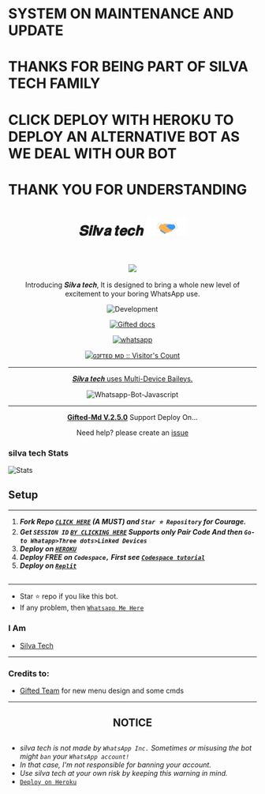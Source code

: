 # SYSTEM ON MAINTENANCE AND UPDATE 

# THANKS FOR BEING PART OF SILVA TECH FAMILY 

# CLICK DEPLOY WITH HEROKU TO DEPLOY AN ALTERNATIVE BOT AS WE DEAL WITH OUR BOT

# THANK YOU FOR UNDERSTANDING



<h1 align="center"> 𝑺𝒊𝒍𝒗𝒂 𝒕𝒆𝒄𝒉
<img src="https://github.com/0xAbdulKhalid/0xAbdulKhalid/raw/main/assets/mdImages/handshake.gif" width ="80"></h1> 
 <br>


<p align="center">
  <a href="https://github.com/DenverCoder1/readme-typing-svg">
    <img src="https://readme-typing-svg.herokuapp.com?font=Time+New+Roman&color=cyan&size=25&center=true&vCenter=true&width=600&height=100&lines=Hello+am+Silva+Tech..&hearts;++;Self-taught+Back-End+Developer,;From+Kenya🇰🇪,;My+Hobby+Is+Coding,;Active+Learner/Researcher,;Love+to+learn+new+stuffs..🥂💕">
  </a>
</p>

<p align="center"> Introducing 𝑺𝒊𝒍𝒗𝒂 𝒕𝒆𝒄𝒉, It is designed to bring a whole new level of excitement to your boring WhatsApp use. </p>


<p align="center"> 
<img alt="Development" width="250" src="https://media2.giphy.com/media/W9tBvzTXkQopi/giphy.gif?cid=6c09b952xu6syi1fyqfyc04wcfk0qvqe8fd7sop136zxfjyn&ep=v1_internal_gif_by_id&rid=giphy.gif&ct=g" /> </p>


<p align="center">
  <a href="https://github.com/SilvaTechB/SilvaGifted">
    <img alt="Gifted docs" height="300" src="https://telegra.ph/file/751eef74109e0e5c8916c.jpg">
  </a>
</p>
    
   
   
<p align="center">
  <a href="https://wa.me/+254700143167?text=Hi+Bro--+I+Need+Help.+I've+messaged+you+from+𝑺𝒊𝒍𝒗𝒂+𝒕𝒆𝒄𝒉 ʙᴏᴛ+Repo" target="_blank">
    <img alt="whatsapp" src="https://img.shields.io/badge/ Whatsapp -25D366?style=for-the-badge&logo=whatsapp&logoColor=white" />

</p>
<p align="center"><img src="https://profile-counter.glitch.me/{SilvaTechB}/count.svg" alt="ɢɪғᴛᴇᴅ ᴍᴅ :: Visitor's Count" /></p>

---




<p align="center"> 𝑺𝒊𝒍𝒗𝒂 𝒕𝒆𝒄𝒉 uses
  <a href="https://github.com/adiwajshing/Baileys">Multi-Device Baileys.</a>
</p>
<p align="center">
  <img title="Whatsapp-Bot-Javascript" src="https://img.shields.io/badge/Javascript-363303?style=for-the-badge&logo=linux&logoColor=c6c631"></img>
</p>

---

<p align="center">
  <a href="https://github.com/SilvaTechB/SilvaGifted"><b>Gifted-Md V.2.5.0</b></a> Support Deploy On...
</p>

<p align="center">Need help? please create an <a href="https://github.com/SilvaTechB/SilvaGifted/issues">issue</a></p>


 <h3>silva tech Stats</h3>

![ Stats](https://github-readme-stats.vercel.app/api/pin/?username=SilvaTechB&repo=SilvaGifted&show_owner=true&theme=dark)


   
## Setup
---
1.  ***Fork Repo [`CLICK HERE`](https://github.com/SilvaTechB/SilvaGifted/fork) (A MUST) and `Star ⭐ Repository` for Courage.***
2.  ***Get `SESSION ID`  [`BY CLICKING HERE`](https://sessiongenerator-97b069cd3eac.herokuapp.com/pair) Supports only Pair Code And then `Go-to Whatapp>Three dots>Linked Devices`***
3. ***Deploy on [`HEROKU`](https://dashboard.heroku.com/new?template=https://github.com/lyfebot22/Suhail-Md)***
4.  ***Deploy FREE on `Codespace,` First see [`Codespace tutorial`](https://youtu.be/3NdJb6_1cJM)***
5.  ***Deploy on [`Replit`](https://replit.com/github.com/SilvaTechB/SilvaGifted)***

##
---


- Star ⭐ repo if you like this bot.
- If any problem, then [`Whatsapp Me Here`](https://wa.me/message/254700143167)


### I Am
- [Silva Tech](https://github.com/SilvaTechB) 

---
### Credits to:
- [Gifted Team](https://github.com/mouricedevs) for new menu design and some cmds

---


<h2 align="center">  NOTICE
</h2>
   
## 
- *silva tech is not made by `WhatsApp Inc.` Sometimes or misusing the bot might `ban` your `WhatsApp account!`*
- *In that case, I'm not responsible for banning your account.*
- *Use silva tech at your own risk by keeping this warning in mind.*
- [`Deploy on Heroku`](htttps://dashboard.heroku.com/new?template=https://github.com/SilvaTechB/SilvaGifted/)
